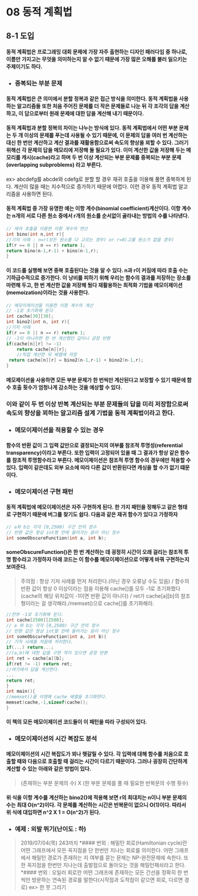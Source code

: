 # 08 동적 계획법
## 8-1 도입
#### 동적 계획법은 프로그래밍 대회 문제에 가장 자주 출현하는 디자인 패러다임 중 하나로, 이름만 가지고는 무엇을 의미하는지 알 수 없기 때문에 가장 많은 오해를 불러 일으키는 주제이기도 하다.
* ### 중복되는 부분 문제
#### 동적 계획법은 큰 의미에서 분할 정복과 같은 접근 방식을 의미한다. 동적 계획법을 사용하는 알고리즘들 또한 처음 주어진 문제를 더 작은 문제들로 나눈 뒤 각 조각의 답을 계산하고, 이 답으로부터 원래 문제에 대한 답을 계산해 내기 때문이다.
#### 동적 계획법과 분할 정복의 차이는 나누는 방식에 있다. 동적 계획법에서 어떤 부분 문제는 두 개 이상의 문제를 푸는데 사용될 수 있기 때문에, 이 문제의 답을 여러 번 계산하는 대신 한 번만 계산하고 계산 결과를 재활용함으로써 속도의 향상을 꾀할 수 있다. 그러기 위해선 각 문제의 답을 메모리에 저장해 둘 필요가 있다. 이미 계산한 값을 저장해 두는 메모리를 캐시(cache)라고 하며 두 번 이상 계산되는 부분 문제를 중복되는 부분 문제(overlapping subproblems) 라고 부른다.
ex> abcdefg를 abcde와 cdefg로 분할 할 경우 재귀 호출을 이용해 풀면 중복하게 된다. 계산이 많을 때는 지수적으로 증가하기 때문에 어렵다. 이런 경우 동적 계획법 알고리즘을 사용하면 된다.
#### 동적 계획법 중 가장 유명한 예는 이항 계수(binomial coefficient)계산이다. 이항 계수는 n개의 서로 다른 원소 중에서 r개의 원소를 순서없이 골라내는 방법의 수를 나타낸다.
``` c++
// 재귀 호출을 이용한 이항 계수의 연산
int bino(int n,int r){
//기저 사례 : n=r(모든 원소를 다 고르는 경우) or r=0(고를 원소가 없을 경우)
if(r == 0 || n == r) return 1;
return bino(n-1,r-1) + bino(n-1,r);
}
```
#### 이 코드를 실행해 보면 중복 호출된다는 것을 알 수 있다. n과 r이 커짐에 따라 호출 수는 기하급수적으로 증가한다. 이 낭비를 피하기 위해 우리는 함수의 결과를 저장하는 장소를 마련해 두고, 한 번 계산한 값을 저장해 뒀다 재활용하는 최적화 기법을 메모이제이션(memoization)이라는 것을 사용한다.
``` c++
// 메모이제이션을 이용한 이항 계수의 계산
// -1로 초기화해 둔다
int cache[30][30];
int bino2(int n, int r){
//기저 사례
if(r == 0 || n == r) return 1;
// -1이 아니라면 한 번 계산했던 값이니 곧장 반환
if(cache[n][r] != -1)
    return cache[n][r];
    //직접 계산한 뒤 배열에 저장
 return cache[n][r] = bino2(n-1,r-1) + bino2(n-1,r);
}
```
#### 메모제이션을 사용하면 모든 부분 문제가 한 번씩만 계산된다고 보장할 수 있기 때문에 함수 호출 횟수가 엄청나게 감소하는 것을 예상할 수 있다.
### 이와 같이 두 번 이상 반복 계산되는 부분 문제들의 답을 미리 저장함으로써 속도의 향상을 꾀하는 알고리즘 설계 기법을 동적 계획법이라고 한다.
* ### 메모이제이션을 적용할 수 있는 경우
#### 함수의 반환 값이 그 입력 값만으로 결정되는지의 여부를 참조적 투명성(referential transparency)이라고 부른다. 또한 입력이 고정되어 있을 때 그 결과가 항상 같은 함수를 참조적 투명함수라고 부른다. 메모이제이션은 참조적 투명 함수의 경우에만 적용할 수 있다. 입력이 같은데도 외부 요소에 따라 다른 값이 반환된다면 캐싱을 할 수가 없기 떄문이다.
* ### 메모이제이션 구현 패턴
#### 동적 계획법에 메모이제이션은 자주 구현하게 된다. 한 가지 패턴을 정해두고 같은 형태로 구현하기 때문에 버그를 찾기도 쉽다. 다음과 같은 재귀 함수가 있다고 가정하자
``` c++
// a와 b는 각각 [0,2500) 구간 안의 정수
// 반환 값은 항상 int형 안에 들어가는 음이 아닌 정수
int someObscureFunction(int a, int b);
```
#### someObscureFunction()은 한 번 계산하는 데 굉정히 시간이 오래 걸리는 참조적 투명 함수라고 가정하자 아래 코드는 이 함수를 메모이제이션으로 어떻게 바꿔 구현하는지 보여준다.
> 주의점 : 항상 기저 사례를 먼저 처리한다.(아닌 경우 오류날 수도 있음) / 함수의 반환 값이 항상 0 이상이라는 점을 이용해 cache[]를 모두 -1로 초기화했다(cache의 해당 위치값이 -1이면 반환 값이 아니다) / ret가 cache[a][b]의 참조형이라는 걸 생각해라./memset()으로 cache[]를 초기화해라.
``` c++
//전부 -1로 초기화해 둔다.
int cache[2500][2500];
// a 와 b는 각각 [0,2500) 구간 안의 정수
// 반환 값은 항상 int형 안에 들어가는 음이 아닌 정수
int someObscureFunction(int a, int b){
// 기저 사례를 처음에 처리한다.
if(...) return...;
//(a,b)에 대한 답을 구한 적이 있으면 곧장 반환
int ret = cache[a][b];
if(ret != -1) return ret;
//여기에서 답을 계산한다.
...
return ret;
}
int main(){
//memset()을 이영해 cache 배열을 초기화한다.
memset(cache,-1,sizeof(cache));
}
```
#### 이 책의 모든 메모이제이션 코드들이 이 패턴을 따라 구성되어 있다.
* ### 메모이제이션의 시간 복잡도 분석
#### 메모이제이션의 시간 복잡도가 꾀나 헷갈릴 수 있다. 각 입력에 대해 함수를 처음으로 호출할 때와 다음으로 호출할 때 걸리는 시간이 다르기 때문이다. 그러나 굉장히 간단하게 계산할 수 있는 아래와 같은 방법이 있다.
> (존재하는 부분 문제의 수) X (한 부분 문제를 풀 때 필요한 반복문의 수행 횟수)
#### 위 식을 이항 계수를 계산하는 bino2()에 적용해 보면 r의 최대치는 n이니 부분 문제의 수는 최대 O(n^2)이다. 각 문제를 계산하는 시간은 반복문이 없으니 O(1)이다. 따라서 위 식에 대입하면 n^2 X 1 = O(n^2)가 된다.
* ### 예제 : 외발 뛰기(난이도 : 하)



> 2019/07/04(목) 243까지
*#### 번외 : 해밀턴 회로(Hamiltonian cycle)란 어떤 그래프에서 모든 꼭지점을 단 한번만 지나는 회로를 의미한다. 어떤 그래프에서 해밀턴 경로가 존재하는 지 여부를 묻는 문제는 NP-완전문제에 속한다. 또한 꼭지점을 한번만 지나는데 출발점으로 돌아오는 것을 해밀턴패쇠라고 한다.
*#### 번외 : 오일러 회로란 어떤 그래프에 존재하는 모든 간선을 정확히 한 번씩만 방문하는 연속된 경로를 말한다(시작점과 도착점이 같으면 회로, 다르면 경로) ex> 한 붓 그리기